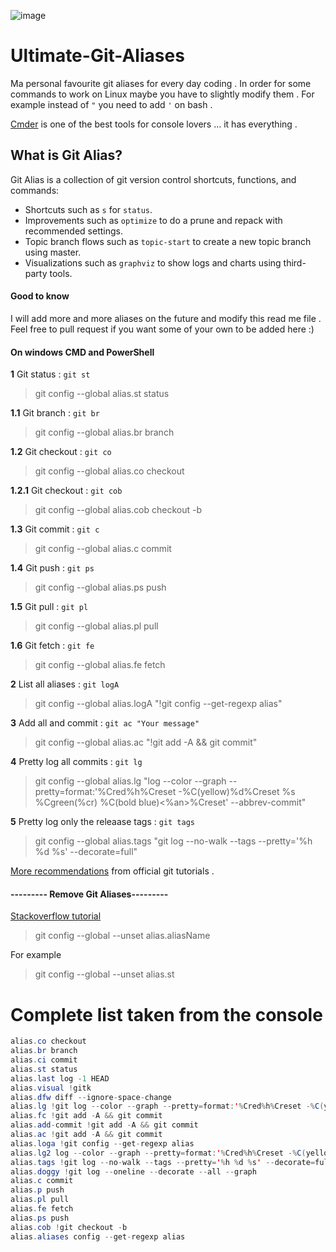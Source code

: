 ![image](https://git-scm.com/images/logos/downloads/Git-Logo-2Color.png)

# Ultimate-Git-Aliases
Ma personal favourite git aliases for every day coding . In order for some commands to work on Linux maybe you have to slightly modify them . For example instead of `"` you need to add `'` on bash .

[Cmder](http://cmder.net/) is one of the best tools for console lovers ... it has everything .

## What is Git Alias?

Git Alias is a collection of git version control shortcuts, functions, and commands:

  * Shortcuts such as `s` for `status`.
  * Improvements such as `optimize` to do a prune and repack with recommended settings.
  * Topic branch flows such as `topic-start` to create a new topic branch using master.
  * Visualizations such as `graphviz` to show logs and charts using third-party tools.

#### Good to know
I will add more and more aliases on the future and modify this read me file . Feel free to pull request if you want some of your own to be added here :)

#### On windows CMD and PowerShell

 **1** Git status : `git st`
 > git config --global alias.st status

 **1.1** Git branch : `git br`
 > git config --global alias.br branch
 
 **1.2** Git checkout : `git co`
 > git config --global alias.co checkout
 
 **1.2.1** Git checkout : `git cob`
 > git config --global alias.cob checkout -b
 
 **1.3** Git commit : `git c`
 > git config --global alias.c commit
 
 **1.4** Git push : `git ps`
 > git config --global alias.ps push
 
 **1.5** Git pull : `git pl`
 > git config --global alias.pl pull
 
 **1.6** Git fetch : `git fe`
 > git config --global alias.fe fetch
 
**2** List all aliases : `git logA`
> git config --global alias.logA "!git config --get-regexp alias"

**3** Add all and commit : `git ac "Your message"`
> git config --global alias.ac "!git add -A && git commit"

**4** Pretty log all commits : `git lg`
> git config --global alias.lg "log --color --graph --pretty=format:'%Cred%h%Creset -%C(yellow)%d%Creset %s %Cgreen(%cr) %C(bold blue)<%an>%Creset' --abbrev-commit"

**5** Pretty log only the releaase tags : `git tags`
>git config --global alias.tags "git log --no-walk --tags --pretty='%h %d %s' --decorate=full"

[More recommendations](https://git-scm.com/book/en/v2/Git-Basics-Git-Aliases) from official git tutorials .

#### --------- Remove Git Aliases---------

[Stackoverflow tutorial](https://stackoverflow.com/questions/23512402/how-can-i-delete-a-git-alias)

>git config --global --unset alias.aliasName

For example

>git config --global --unset alias.st

# Complete list taken from the console

``` java
alias.co checkout
alias.br branch
alias.ci commit
alias.st status
alias.last log -1 HEAD
alias.visual !gitk
alias.dfw diff --ignore-space-change
alias.lg !git log --color --graph --pretty=format:'%Cred%h%Creset -%C(yellow)%d%Creset %s %Cgreen(%cr) %C(bold blue)<%an>%Creset' --abbrev-commit
alias.fc !git add -A && git commit
alias.add-commit !git add -A && git commit
alias.ac !git add -A && git commit
alias.loga !git config --get-regexp alias
alias.lg2 log --color --graph --pretty=format:'%Cred%h%Creset -%C(yellow)%d%Creset %s %Cgreen(%cr) %C(bold blue)<%an>%Creset' --abbrev-commit
alias.tags !git log --no-walk --tags --pretty='%h %d %s' --decorate=full
alias.doggy !git log --oneline --decorate --all --graph
alias.c commit
alias.p push
alias.pl pull
alias.fe fetch
alias.ps push
alias.cob !git checkout -b
alias.aliases config --get-regexp alias
```
